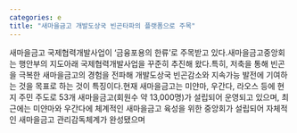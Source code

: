```yaml
---
categories: e
title: "새마을금고 개발도상국 빈곤타파의 플랫폼으로 주목"
---
```

새마을금고 국제협력개발사업이 ‘금융포용의 한류’로 주목받고 있다.새마을금고중앙회는 행안부의 지도아래 국제협력개발사업을 꾸준히 추진해 왔다.특히, 저축을 통해 빈곤을 극복한 새마을금고의 경험을 전파해 개발도상국 빈곤감소와 지속가능 발전에 기여하는 것을 목표로 하는 것이 특징이다.현재 새마을금고는 미얀마, 우간다, 라오스 등에 현지 주민 주도로 53개 새마을금고(회원수 약 13,000명)가 설립되어 운영되고 있으며, 최근에는 미얀마와 우간다에 체계적인 새마을금고 육성을 위한 중앙회가 설립되어 자체적인 새마을금고 관리감독체계가 완성됐으며